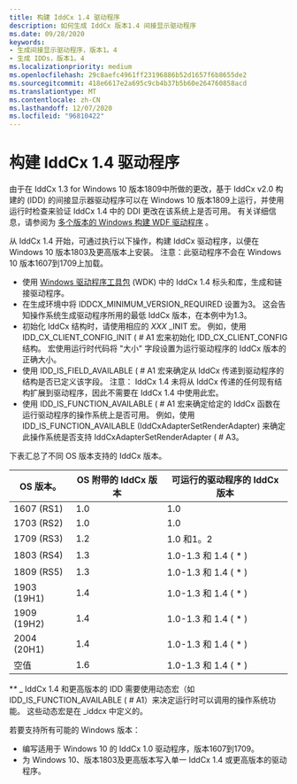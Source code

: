 ```yaml
---
title: 构建 IddCx 1.4 驱动程序
description: 如何生成 IddCx 版本1.4 间接显示驱动程序
ms.date: 09/28/2020
keywords:
- 生成间接显示驱动程序，版本1。4
- 生成 IDDs，版本1。4
ms.localizationpriority: medium
ms.openlocfilehash: 29c8aefc4961ff23196886b52d1657f6b8655de2
ms.sourcegitcommit: 418e6617e2a695c9cb4b37b5b60e264760858acd
ms.translationtype: MT
ms.contentlocale: zh-CN
ms.lasthandoff: 12/07/2020
ms.locfileid: "96810422"
---
```

# <a name="building-iddcx-14-drivers"></a>构建 IddCx 1.4 驱动程序

由于在 IddCx 1.3 for Windows 10 版本1809中所做的更改，基于 IddCx v2.0 构建的 (IDD) 的间接显示器驱动程序可以在 Windows 10 版本1809上运行，并使用运行时检查来验证 IddCx 1.4 中的 DDI 更改在该系统上是否可用。 有关详细信息，请参阅为 [多个版本的 Windows 构建 WDF 驱动程序](../wdf/building-a-wdf-driver-for-multiple-versions-of-windows.md) 。

从 IddCx 1.4 开始，可通过执行以下操作，构建 IddCx 驱动程序，以便在 Windows 10 版本1803及更高版本上安装。 注意：此驱动程序不会在 Windows 10 版本1607到1709上加载。

* 使用 [Windows 驱动程序工具包](../download-the-wdk.md) (WDK) 中的 IddCx 1.4 标头和库，生成和链接驱动程序。
* 在生成环境中将 IDDCX_MINIMUM_VERSION_REQUIRED 设置为3。 这会告知操作系统生成驱动程序所用的最低 IddCx 版本，在本例中为1.3。
* 初始化 IddCx 结构时，请使用相应的 *XXX* _INIT 宏。 例如，使用 IDD_CX_CLIENT_CONFIG_INIT ( # A1 宏来初始化 IDD_CX_CLIENT_CONFIG 结构。 宏使用运行时代码将 "大小" 字段设置为运行驱动程序的 IddCx 版本的正确大小。
* 使用 IDD_IS_FIELD_AVAILABLE ( # A1 宏来确定从 IddCx 传递到驱动程序的结构是否已定义该字段。 注意： IddCx 1.4 未将从 IddCx 传递的任何现有结构扩展到驱动程序，因此不需要在 IddCx 1.4 中使用此宏。
* 使用 IDD_IS_FUNCTION_AVAILABLE ( # A1 宏来确定给定的 IddCx 函数在运行驱动程序的操作系统上是否可用。 例如，使用 IDD_IS_FUNCTION_AVAILABLE (IddCxAdapterSetRenderAdapter) 来确定此操作系统是否支持 IddCxAdapterSetRenderAdapter ( # A3。

下表汇总了不同 OS 版本支持的 IddCx 版本。

| OS 版本。  | OS 附带的 IddCx 版本 | 可运行的驱动程序的 IddCx 版本 |
| ----------  | ----------------------------- | ----------------------------- |
| 1607 (RS1)  | 1.0  | 1.0 |
| 1703 (RS2)  | 1.0  | 1.0 |
| 1709 (RS3)  | 1.2  | 1.0 和1。2 |
| 1803 (RS4)   | 1.3  | 1.0-1.3 和 1.4 ( * )  |
| 1809 (RS5)   | 1.3  | 1.0-1.3 和 1.4 ( * )  |
| 1903 (19H1)  | 1.4  | 1.0-1.3 和 1.4 ( * )  |
| 1909 (19H2)  | 1.4  | 1.0-1.3 和 1.4 ( * )  |
| 2004 (20H1)  | 1.4  | 1.0-1.3 和 1.4 ( * )  |
| 空值         | 1.6  | 1.0-1.3 和 1.4 ( * )  |

**\** _ IddCx 1.4 和更高版本的 IDD 需要使用动态宏（如 IDD_IS_FUNCTION_AVAILABLE ( # A1）来决定运行时可以调用的操作系统功能。 这些动态宏是在 _iddcx 中定义的。

若要支持所有可能的 Windows 版本：

* 编写适用于 Windows 10 的 IddCx 1.0 驱动程序，版本1607到1709。
* 为 Windows 10、版本1803及更高版本写入单一 IddCx 1.4 或更高版本的驱动程序。
